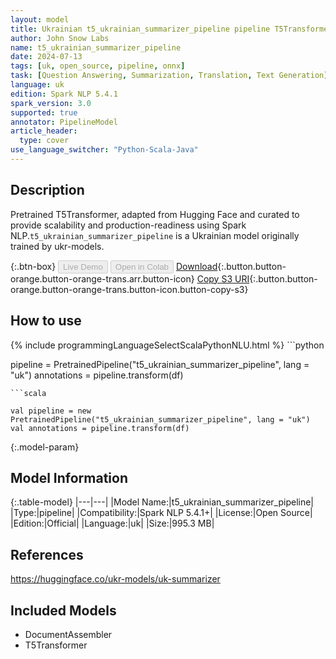 ```yaml
---
layout: model
title: Ukrainian t5_ukrainian_summarizer_pipeline pipeline T5Transformer from ukr-models
author: John Snow Labs
name: t5_ukrainian_summarizer_pipeline
date: 2024-07-13
tags: [uk, open_source, pipeline, onnx]
task: [Question Answering, Summarization, Translation, Text Generation]
language: uk
edition: Spark NLP 5.4.1
spark_version: 3.0
supported: true
annotator: PipelineModel
article_header:
  type: cover
use_language_switcher: "Python-Scala-Java"
---
```


## Description

Pretrained T5Transformer, adapted from Hugging Face and curated to provide scalability and production-readiness using Spark NLP.`t5_ukrainian_summarizer_pipeline` is a Ukrainian model originally trained by ukr-models.

{:.btn-box}
<button class="button button-orange" disabled>Live Demo</button>
<button class="button button-orange" disabled>Open in Colab</button>
[Download](https://s3.amazonaws.com/auxdata.johnsnowlabs.com/public/models/t5_ukrainian_summarizer_pipeline_uk_5.4.1_3.0_1720891693925.zip){:.button.button-orange.button-orange-trans.arr.button-icon}
[Copy S3 URI](s3://auxdata.johnsnowlabs.com/public/models/t5_ukrainian_summarizer_pipeline_uk_5.4.1_3.0_1720891693925.zip){:.button.button-orange.button-orange-trans.button-icon.button-copy-s3}

## How to use



<div class="tabs-box" markdown="1">
{% include programmingLanguageSelectScalaPythonNLU.html %}
```python

pipeline = PretrainedPipeline("t5_ukrainian_summarizer_pipeline", lang = "uk")
annotations =  pipeline.transform(df)   

```
```scala

val pipeline = new PretrainedPipeline("t5_ukrainian_summarizer_pipeline", lang = "uk")
val annotations = pipeline.transform(df)

```
</div>

{:.model-param}
## Model Information

{:.table-model}
|---|---|
|Model Name:|t5_ukrainian_summarizer_pipeline|
|Type:|pipeline|
|Compatibility:|Spark NLP 5.4.1+|
|License:|Open Source|
|Edition:|Official|
|Language:|uk|
|Size:|995.3 MB|

## References

https://huggingface.co/ukr-models/uk-summarizer

## Included Models

- DocumentAssembler
- T5Transformer